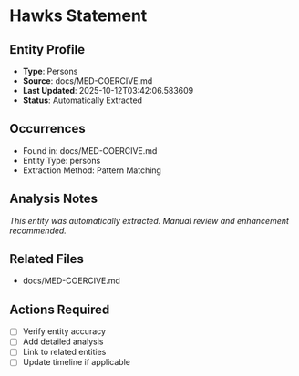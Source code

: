 # Hawks Statement

## Entity Profile
- **Type**: Persons
- **Source**: docs/MED-COERCIVE.md
- **Last Updated**: 2025-10-12T03:42:06.583609
- **Status**: Automatically Extracted

## Occurrences
- Found in: docs/MED-COERCIVE.md
- Entity Type: persons
- Extraction Method: Pattern Matching

## Analysis Notes
*This entity was automatically extracted. Manual review and enhancement recommended.*

## Related Files
- docs/MED-COERCIVE.md

## Actions Required
- [ ] Verify entity accuracy
- [ ] Add detailed analysis
- [ ] Link to related entities
- [ ] Update timeline if applicable

